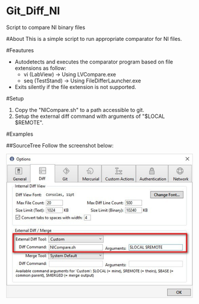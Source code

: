# Git_Diff_NI
Script to compare NI binary files

#About
This is a simple script to run appropriate comparator for NI files.

#Feautures
* Autodetects and executes the comparator program based on file extensions as follow:
  * vi    (LabView)       -> Using LVCompare.exe
  * seq   (TestStand)     -> Using FileDifferLauncher.exe
* Exits silently if the file extension is not supported.

#Setup
1. Copy the "NICompare.sh" to a path accessible to git.
2. Setup the external diff command with arguments of "$LOCAL $REMOTE".

#Examples

##SourceTree
Follow the screenshot below:

![SourceTreeConfig](/Images/SourceTreeConfig.jpg)
